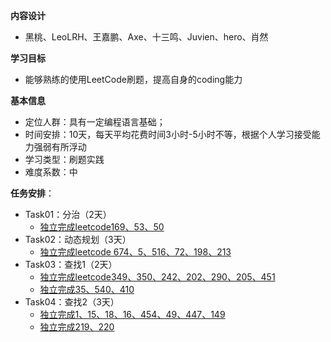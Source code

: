 **内容设计**

- 黑桃、LeoLRH、王嘉鹏、Axe、十三鸣、Juvien、hero、肖然

**学习目标**

- 能够熟练的使用LeetCode刷题，提高自身的coding能力

**基本信息**

- 定位人群：具有一定编程语言基础；
- 时间安排：10天，每天平均花费时间3小时-5小时不等，根据个人学习接受能力强弱有所浮动
- 学习类型：刷题实践
- 难度系数：中

**任务安排**：

- Task01：分治（2天）
  - [独立完成leetcode169、53、50](./分治.md)
- Task02：动态规划（3天）
  - [独立完成leetcode 674、5、516、72、198、213](./动态规划.md)
- Task03：查找1（2天）
  - [独立完成leetcode349、350、242、202、290、205、451](./查找.md)
  - [独立完成35、540、410](./查找.md)
- Task04：查找2（3天）
  - [独立完成1、15、18、16、454、49、447、149](./查找.md)
  - [独立完成219、220](./查找.md)


